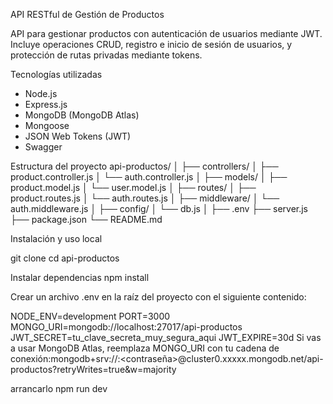 API RESTful de Gestión de Productos

API para gestionar productos con autenticación de usuarios mediante JWT. Incluye operaciones CRUD, registro e inicio de sesión de usuarios, y protección de rutas privadas mediante tokens.

Tecnologías utilizadas

- Node.js
- Express.js
- MongoDB (MongoDB Atlas)
- Mongoose
- JSON Web Tokens (JWT)
- Swagger

Estructura del proyecto
api-productos/
│
├── controllers/
│ ├── product.controller.js
│ └── auth.controller.js
│
├── models/
│ ├── product.model.js
│ └── user.model.js
│
├── routes/
│ ├── product.routes.js
│ └── auth.routes.js
│
├── middleware/
│ └── auth.middleware.js
│
├── config/
│ └── db.js
│
├── .env
├── server.js
├── package.json
└── README.md

Instalación y uso local

git clone <url-del-repositorio>
cd api-productos

Instalar dependencias
npm install

Crear un archivo .env en la raíz del proyecto con el siguiente contenido:

NODE_ENV=development
PORT=3000
MONGO_URI=mongodb://localhost:27017/api-productos
JWT_SECRET=tu_clave_secreta_muy_segura_aqui
JWT_EXPIRE=30d
Si vas a usar MongoDB Atlas, reemplaza MONGO_URI con tu cadena de conexión:mongodb+srv://<usuario>:<contraseña>@cluster0.xxxxx.mongodb.net/api-productos?retryWrites=true&w=majority

arrancarlo
npm run dev
